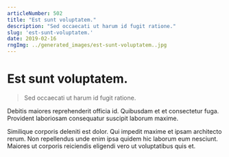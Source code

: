 ```yaml
---
articleNumber: 502
title: "Est sunt voluptatem."
description: "Sed occaecati ut harum id fugit ratione."
slug: 'est-sunt-voluptatem.'
date: 2019-02-16
rngImg: ../generated_images/est-sunt-voluptatem..jpg
---
```


# Est sunt voluptatem.

> Sed occaecati ut harum id fugit ratione.

Debitis maiores reprehenderit officia id. Quibusdam et et consectetur fuga. Provident laboriosam consequatur suscipit laborum maxime.
 Similique corporis deleniti est dolor. Qui impedit maxime et ipsam architecto rerum. Non repellendus unde enim ipsa quidem hic laborum eum nesciunt. Maiores ut corporis reiciendis eligendi vero ut voluptatibus quis et.
